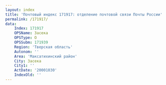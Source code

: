```yaml
---
layout: index
title: 'Почтовый индекс 171917: отделение почтовой связи Почты России'
permalink: /171917/
data:
    Index: 171917
    OPSName: Засека
    OPSType: О
    OPSSubm: 171939
    Region: 'Тверская область'
    Autonom: ''
    Area: 'Максатихинский район'
    City: Засека
    City1: ''
    ActDate: '20001030'
    IndexOld: ''
---
```

